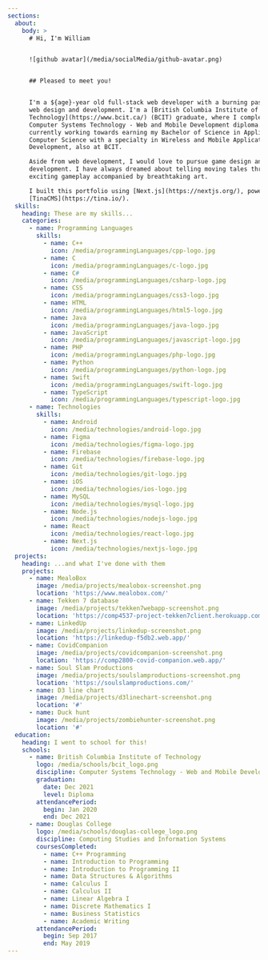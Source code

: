 ```yaml
---
sections:
  about:
    body: >
      # Hi, I'm William


      ![github avatar](/media/socialMedia/github-avatar.png)


      ## Pleased to meet you!


      I'm a ${age}-year old full-stack web developer with a burning passion for
      web design and development. I'm a [British Columbia Institute of
      Technology](https://www.bcit.ca/) (BCIT) graduate, where I completed my
      Computer Systems Technology - Web and Mobile Development diploma. I am
      currently working towards earning my Bachelor of Science in Applied
      Computer Science with a specialty in Wireless and Mobile Applications
      Development, also at BCIT.

      Aside from web development, I would love to pursue game design and
      development. I have always dreamed about telling moving tales through
      exciting gameplay accompanied by breathtaking art.

      I built this portfolio using [Next.js](https://nextjs.org/), powered by
      [TinaCMS](https://tina.io/).
  skills:
    heading: These are my skills...
    categories:
      - name: Programming Languages
        skills:
          - name: C++
            icon: /media/programmingLanguages/cpp-logo.jpg
          - name: C
            icon: /media/programmingLanguages/c-logo.jpg
          - name: C#
            icon: /media/programmingLanguages/csharp-logo.jpg
          - name: CSS
            icon: /media/programmingLanguages/css3-logo.jpg
          - name: HTML
            icon: /media/programmingLanguages/html5-logo.jpg
          - name: Java
            icon: /media/programmingLanguages/java-logo.jpg
          - name: JavaScript
            icon: /media/programmingLanguages/javascript-logo.jpg
          - name: PHP
            icon: /media/programmingLanguages/php-logo.jpg
          - name: Python
            icon: /media/programmingLanguages/python-logo.jpg
          - name: Swift
            icon: /media/programmingLanguages/swift-logo.jpg
          - name: TypeScript
            icon: /media/programmingLanguages/typescript-logo.jpg
      - name: Technologies
        skills:
          - name: Android
            icon: /media/technologies/android-logo.jpg
          - name: Figma
            icon: /media/technologies/figma-logo.jpg
          - name: Firebase
            icon: /media/technologies/firebase-logo.jpg
          - name: Git
            icon: /media/technologies/git-logo.jpg
          - name: iOS
            icon: /media/technologies/ios-logo.jpg
          - name: MySQL
            icon: /media/technologies/mysql-logo.jpg
          - name: Node.js
            icon: /media/technologies/nodejs-logo.jpg
          - name: React
            icon: /media/technologies/react-logo.jpg
          - name: Next.js
            icon: /media/technologies/nextjs-logo.jpg
  projects:
    heading: ...and what I've done with them
    projects:
      - name: MealoBox
        image: /media/projects/mealobox-screenshot.png
        location: 'https://www.mealobox.com/'
      - name: Tekken 7 database
        image: /media/projects/tekken7webapp-screenshot.png
        location: 'https://comp4537-project-tekken7client.herokuapp.com/'
      - name: LinkedUp
        image: /media/projects/linkedup-screenshot.png
        location: 'https://linkedup-f5db2.web.app/'
      - name: CovidCompanion
        image: /media/projects/covidcompanion-screenshot.png
        location: 'https://comp2800-covid-companion.web.app/'
      - name: Soul Slam Productions
        image: /media/projects/soulslamproductions-screenshot.png
        location: 'https://soulslamproductions.com/'
      - name: D3 line chart
        image: /media/projects/d3linechart-screenshot.png
        location: '#'
      - name: Duck hunt
        image: /media/projects/zombiehunter-screenshot.png
        location: '#'
  education:
    heading: I went to school for this!
    schools:
      - name: British Columbia Institute of Technology
        logo: /media/schools/bcit_logo.png
        discipline: Computer Systems Technology - Web and Mobile Development
        graduation:
          date: Dec 2021
          level: Diploma
        attendancePeriod:
          begin: Jan 2020
          end: Dec 2021
      - name: Douglas College
        logo: /media/schools/douglas-college_logo.png
        discipline: Computing Studies and Information Systems
        coursesCompleted:
          - name: C++ Programming
          - name: Introduction to Programming
          - name: Introduction to Programming II
          - name: Data Structures & Algorithms
          - name: Calculus I
          - name: Calculus II
          - name: Linear Algebra I
          - name: Discrete Mathematics I
          - name: Business Statistics
          - name: Academic Writing
        attendancePeriod:
          begin: Sep 2017
          end: May 2019
---
```








